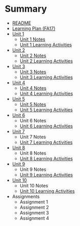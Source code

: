 # Summary

* [README](README.md)
* [Learning Plan \(FA17\)](learning-plan-fa17.md)
* [Unit 1](unit-1.md)
  * [Unit 1 Notes](unit-1/unit-1-notes.md)
  * [Unit 1 Learning Activities](unit-1/unit-1-learning-activities.md)
* [Unit 2](unit-2.md)
  * [Unit 2 Notes](unit-2/unit-2-notes.md)
  * [Unit 2 Learning Activities](unit-2/unit-2-learning-activities.md)
* [Unit 3](unit-3.md)
  * [Unit 3 Notes](unit-3-notes.md)
  * [Unit 3 Learning Activities](unit-3-learning-activities.md)
* [Unit 4](unit-4.md)
  * [Unit 4 Notes](unit-4-notes.md)
  * [Unit 4 Learning Activities](unit-4-learning-activities.md)
* [Unit 5](unit-5.md)
  * [Unit 5 Notes](unit-5-notes.md)
  * [Unit 5 Learning Activities](unit-5-learning-activities.md)
* [Unit 6](unit-6.md)
  * Unit 6 Notes
  * [Unit 6 Learning Activities](unit-6/unit-6-learning-activities.md)
* [Unit 7](unit-7.md)
  * Unit 7 Notes
  * [Unit 7 Learning Activities](unit-7-learning-activities.md)
* [Unit 8](unit-8.md)
  * Unit 8 Notes
  * [Unit 8 Learning Activities](unit-8/unit-8-learning-activities.md)
* [Unit 9](unit-9.md)
  * Unit 9 Notes
  * [Unit 9 Learning Activities](unit-9/unit-9-learning-activities.md)
* [Unit 10](unit-10.md)
  * Unit 10 Notes
  * [Unit 10 Learning Activities](unit-10/unit-10-learning-activities.md)
* Assignments
  * Assignment 1
  * Assignment 2
  * Assignment 3
  * Assignment 4



